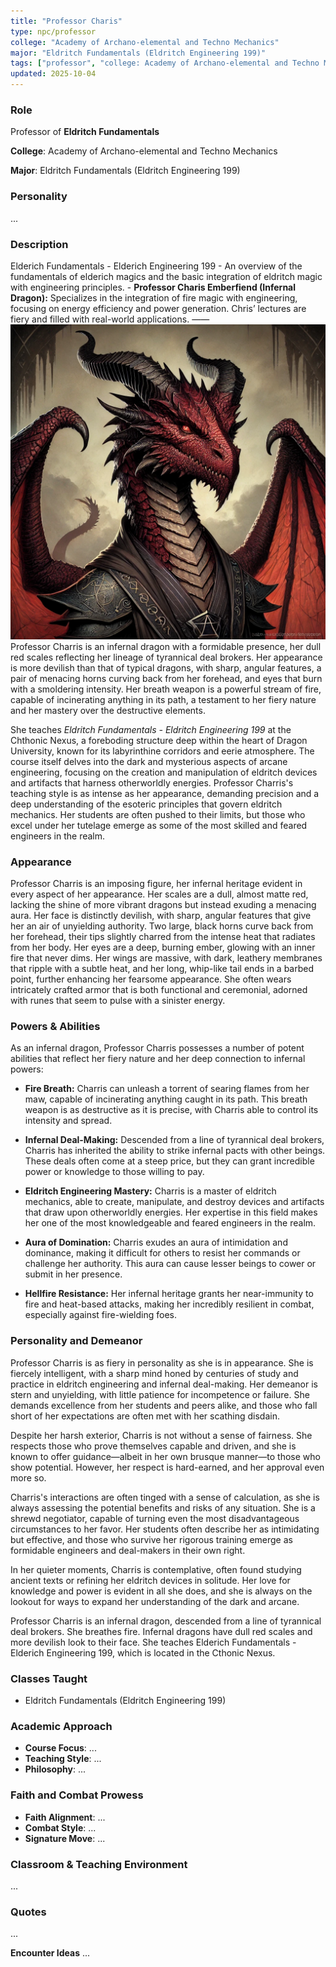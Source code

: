 ```yaml
---
title: "Professor Charis"
type: npc/professor
college: "Academy of Archano-elemental and Techno Mechanics"
major: "Eldritch Fundamentals (Eldritch Engineering 199)"
tags: ["professor", "college: Academy of Archano-elemental and Techno Mechanics", "major: Eldritch Fundamentals (Eldritch Engineering 199)"]
updated: 2025-10-04
---
```


### Role

Professor of **Eldritch Fundamentals**

**College**: Academy of Archano-elemental and Techno Mechanics

**Major**: Eldritch Fundamentals (Eldritch Engineering 199)


### Personality
...

### Description
Elderich Fundamentals - Elderich Engineering 199
    - An overview of the fundamentals of elderich magics and the basic integration of eldritch magic with engineering principles.
    - **Professor Charis Emberfiend (Infernal Dragon):** Specializes in the integration of fire magic with engineering, focusing on energy efficiency and power generation. Chris’ lectures are fiery and filled with real-world applications.
——
![3037A95B-253F-4E63-8A0A-EF136CB79FA2](assets/images/3037A95B-253F-4E63-8A0A-EF136CB79FA2.webp)
Professor Charris is an infernal dragon with a formidable presence, her dull red scales reflecting her lineage of tyrannical deal brokers. Her appearance is more devilish than that of typical dragons, with sharp, angular features, a pair of menacing horns curving back from her forehead, and eyes that burn with a smoldering intensity. Her breath weapon is a powerful stream of fire, capable of incinerating anything in its path, a testament to her fiery nature and her mastery over the destructive elements.

She teaches *Eldritch Fundamentals - Eldritch Engineering 199* at the Chthonic Nexus, a foreboding structure deep within the heart of Dragon University, known for its labyrinthine corridors and eerie atmosphere. The course itself delves into the dark and mysterious aspects of arcane engineering, focusing on the creation and manipulation of eldritch devices and artifacts that harness otherworldly energies. Professor Charris's teaching style is as intense as her appearance, demanding precision and a deep understanding of the esoteric principles that govern eldritch mechanics. Her students are often pushed to their limits, but those who excel under her tutelage emerge as some of the most skilled and feared engineers in the realm.

### Appearance
Professor Charris is an imposing figure, her infernal heritage evident in every aspect of her appearance. Her scales are a dull, almost matte red, lacking the shine of more vibrant dragons but instead exuding a menacing aura. Her face is distinctly devilish, with sharp, angular features that give her an air of unyielding authority. Two large, black horns curve back from her forehead, their tips slightly charred from the intense heat that radiates from her body. Her eyes are a deep, burning ember, glowing with an inner fire that never dims. Her wings are massive, with dark, leathery membranes that ripple with a subtle heat, and her long, whip-like tail ends in a barbed point, further enhancing her fearsome appearance. She often wears intricately crafted armor that is both functional and ceremonial, adorned with runes that seem to pulse with a sinister energy.

### Powers & Abilities
As an infernal dragon, Professor Charris possesses a number of potent abilities that reflect her fiery nature and her deep connection to infernal powers:

- **Fire Breath:** Charris can unleash a torrent of searing flames from her maw, capable of incinerating anything caught in its path. This breath weapon is as destructive as it is precise, with Charris able to control its intensity and spread.

- **Infernal Deal-Making:** Descended from a line of tyrannical deal brokers, Charris has inherited the ability to strike infernal pacts with other beings. These deals often come at a steep price, but they can grant incredible power or knowledge to those willing to pay.

- **Eldritch Engineering Mastery:** Charris is a master of eldritch mechanics, able to create, manipulate, and destroy devices and artifacts that draw upon otherworldly energies. Her expertise in this field makes her one of the most knowledgeable and feared engineers in the realm.

- **Aura of Domination:** Charris exudes an aura of intimidation and dominance, making it difficult for others to resist her commands or challenge her authority. This aura can cause lesser beings to cower or submit in her presence.

- **Hellfire Resistance:** Her infernal heritage grants her near-immunity to fire and heat-based attacks, making her incredibly resilient in combat, especially against fire-wielding foes.

### Personality and Demeanor
Professor Charris is as fiery in personality as she is in appearance. She is fiercely intelligent, with a sharp mind honed by centuries of study and practice in eldritch engineering and infernal deal-making. Her demeanor is stern and unyielding, with little patience for incompetence or failure. She demands excellence from her students and peers alike, and those who fall short of her expectations are often met with her scathing disdain.

Despite her harsh exterior, Charris is not without a sense of fairness. She respects those who prove themselves capable and driven, and she is known to offer guidance—albeit in her own brusque manner—to those who show potential. However, her respect is hard-earned, and her approval even more so.

Charris's interactions are often tinged with a sense of calculation, as she is always assessing the potential benefits and risks of any situation. She is a shrewd negotiator, capable of turning even the most disadvantageous circumstances to her favor. Her students often describe her as intimidating but effective, and those who survive her rigorous training emerge as formidable engineers and deal-makers in their own right.

In her quieter moments, Charris is contemplative, often found studying ancient texts or refining her eldritch devices in solitude. Her love for knowledge and power is evident in all she does, and she is always on the lookout for ways to expand her understanding of the dark and arcane.

Professor Charris is an infernal dragon, descended from a line of tyrannical deal brokers. She breathes fire. Infernal dragons have dull red scales and more devilish look to their face. She teaches Elderich Fundamentals - Elderich Engineering 199, which is located in the Cthonic Nexus.

### Classes Taught
- Eldritch Fundamentals (Eldritch Engineering 199)

### Academic Approach
- **Course Focus**: ...
- **Teaching Style**: ...
- **Philosophy**: ...

### Faith and Combat Prowess
- **Faith Alignment**: ...
- **Combat Style**: ...
- **Signature Move**: ...

### Classroom & Teaching Environment
...

### Quotes
...

**Encounter Ideas**
...
